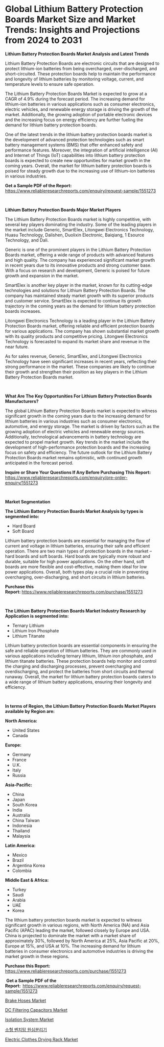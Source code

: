 <p><h1>Global Lithium Battery Protection Boards Market Size and Market Trends: Insights and Projections from 2024 to 2031</h1></p><p><strong>Lithium Battery Protection Boards Market Analysis and Latest Trends</strong></p>
<p><p>Lithium Battery Protection Boards are electronic circuits that are designed to protect lithium-ion batteries from being overcharged, over-discharged, and short-circuited. These protection boards help to maintain the performance and longevity of lithium batteries by monitoring voltage, current, and temperature levels to ensure safe operation.</p><p>The Lithium Battery Protection Boards Market is expected to grow at a CAGR of 4.9% during the forecast period. The increasing demand for lithium-ion batteries in various applications such as consumer electronics, electric vehicles, and renewable energy storage is driving the growth of the market. Additionally, the growing adoption of portable electronic devices and the increasing focus on energy efficiency are further fueling the demand for lithium battery protection boards.</p><p>One of the latest trends in the lithium battery protection boards market is the development of advanced protection technologies such as smart battery management systems (BMS) that offer enhanced safety and performance features. Moreover, the integration of artificial intelligence (AI) and Internet of Things (IoT) capabilities into lithium battery protection boards is expected to create new opportunities for market growth in the coming years. Overall, the market for lithium battery protection boards is poised for steady growth due to the increasing use of lithium-ion batteries in various industries.</p></p>
<p><strong>Get a Sample PDF of the Report:&nbsp;</strong> <a href="https://www.reliableresearchreports.com/enquiry/request-sample/1551273">https://www.reliableresearchreports.com/enquiry/request-sample/1551273</a></p>
<p>&nbsp;</p>
<p><strong>Lithium Battery Protection Boards Major Market Players</strong></p>
<p><p>The Lithium Battery Protection Boards market is highly competitive, with several key players dominating the industry. Some of the leading players in the market include Generic, SmartElex, Litongwei Electronics Technology, Huasu Technology, Dalishen, Duolixin Electronic, Baiqiang, 1 Esource Technology, and Dali.</p><p>Generic is one of the prominent players in the Lithium Battery Protection Boards market, offering a wide range of products with advanced features and high quality. The company has experienced significant market growth in recent years due to its innovative products and strong customer base. With a focus on research and development, Generic is poised for future growth and expansion in the market.</p><p>SmartElex is another key player in the market, known for its cutting-edge technologies and solutions for Lithium Battery Protection Boards. The company has maintained steady market growth with its superior products and customer service. SmartElex is expected to continue its growth trajectory in the coming years as the demand for lithium battery protection boards increases.</p><p>Litongwei Electronics Technology is a leading player in the Lithium Battery Protection Boards market, offering reliable and efficient protection boards for various applications. The company has shown substantial market growth with its quality products and competitive pricing. Litongwei Electronics Technology is forecasted to expand its market share and revenue in the near future.</p><p>As for sales revenue, Generic, SmartElex, and Litongwei Electronics Technology have seen significant increases in recent years, reflecting their strong performance in the market. These companies are likely to continue their growth and strengthen their position as key players in the Lithium Battery Protection Boards market.</p></p>
<p>&nbsp;</p>
<p><strong>What Are The Key Opportunities For Lithium Battery Protection Boards Manufacturers?</strong></p>
<p><p>The global Lithium Battery Protection Boards market is expected to witness significant growth in the coming years due to the increasing demand for lithium batteries in various industries such as consumer electronics, automotive, and energy storage. The market is driven by factors such as the growing adoption of electric vehicles and renewable energy sources. Additionally, technological advancements in battery technology are expected to propel market growth. Key trends in the market include the development of high-performance protection boards and the increasing focus on safety and efficiency. The future outlook for the Lithium Battery Protection Boards market remains optimistic, with continued growth anticipated in the forecast period.</p></p>
<p><strong>Inquire or Share Your Questions If Any Before Purchasing This Report:</strong> <a href="https://www.reliableresearchreports.com/enquiry/pre-order-enquiry/1551273">https://www.reliableresearchreports.com/enquiry/pre-order-enquiry/1551273</a></p>
<p>&nbsp;</p>
<p><strong>Market Segmentation</strong></p>
<p><strong>The Lithium Battery Protection Boards Market Analysis by types is segmented into:</strong></p>
<p><ul><li>Hard Board</li><li>Soft Board</li></ul></p>
<p><p>Lithium battery protection boards are essential for managing the flow of current and voltage in lithium batteries, ensuring their safe and efficient operation. There are two main types of protection boards in the market – hard boards and soft boards. Hard boards are typically more robust and durable, suitable for high power applications. On the other hand, soft boards are more flexible and cost-effective, making them ideal for low power applications. Overall, both types play a crucial role in preventing overcharging, over-discharging, and short circuits in lithium batteries.</p></p>
<p><strong>Purchase this Report:&nbsp;</strong><a href="https://www.reliableresearchreports.com/purchase/1551273">https://www.reliableresearchreports.com/purchase/1551273</a></p>
<p>&nbsp;</p>
<p><strong>The Lithium Battery Protection Boards Market Industry Research by Application is segmented into:</strong></p>
<p><ul><li>Ternary Lithium</li><li>Lithium Iron Phosphate</li><li>Lithium Titanate</li></ul></p>
<p><p>Lithium battery protection boards are essential components in ensuring the safe and reliable operation of lithium batteries. They are commonly used in various applications including ternary lithium, lithium iron phosphate, and lithium titanate batteries. These protection boards help monitor and control the charging and discharging processes, prevent overcharging and overdischarging, and protect the batteries from short circuits and thermal runaway. Overall, the market for lithium battery protection boards caters to a wide range of lithium battery applications, ensuring their longevity and efficiency.</p></p>
<p>&nbsp;</p>
<p><strong>In terms of Region, the Lithium Battery Protection Boards Market Players available by Region are:</strong></p>
<p>
    <p> <strong> North America: </strong>
        <ul>
            <li>United States</li>
            <li>Canada</li>
        </ul>
        </p> 
    <p> <strong> Europe: </strong>
        <ul>
            <li>Germany</li>
            <li>France</li>
            <li>U.K.</li>
            <li>Italy</li>
            <li>Russia</li>
        </ul>
        </p> 
    <p> <strong> Asia-Pacific: </strong>
        <ul>
            <li>China</li>
            <li>Japan</li>
            <li>South Korea</li>
            <li>India</li>
            <li>Australia</li>
            <li>China Taiwan</li>
            <li>Indonesia</li>
            <li>Thailand</li>
            <li>Malaysia</li>
        </ul>
        </p> 
    <p> <strong> Latin America: </strong>
        <ul>
            <li>Mexico</li>
            <li>Brazil</li>
            <li>Argentina Korea</li>
            <li>Colombia</li>
        </ul>
        </p> 
    <p> <strong> Middle East & Africa: </strong>
        <ul>
            <li>Turkey</li>
            <li>Saudi</li>
            <li>Arabia</li>
            <li>UAE</li>
            <li>Korea</li>
        </ul>
    </p>
    </p>
<p><p>The lithium battery protection boards market is expected to witness significant growth in various regions, with North America (NA) and Asia Pacific (APAC) leading the market, followed closely by Europe and USA. China is projected to dominate the market with a market share of approximately 30%, followed by North America at 25%, Asia Pacific at 20%, Europe at 15%, and USA at 10%. The increasing demand for lithium batteries in consumer electronics and automotive industries is driving the market growth in these regions.</p></p>
<p><strong>Purchase this Report: </strong><a href="https://www.reliableresearchreports.com/purchase/1551273">https://www.reliableresearchreports.com/purchase/1551273</a></p>
<p>&nbsp;<strong>Get a Sample PDF of the Report:&nbsp;&nbsp;</strong><a href="https://www.reliableresearchreports.com/enquiry/request-sample/1551273">https://www.reliableresearchreports.com/enquiry/request-sample/1551273</a></p>
<p><strong></strong></p>
<p><p><a href="https://issuu.com/reportprime-2/docs/brake-hoses-market-size-2030.pptx">Brake Hoses Market</a></p><p><a href="https://github.com/myacatherineblakecaczo9vcsw/Market-Research-Report-List-2/blob/main/dc-filtering-capacitors-market.md">DC Filtering Capacitors Market</a></p><p><a href="https://issuu.com/reportprime-2/docs/isolation-system-market-size-2030.pptx">Isolation System Market</a></p><p><a href="https://github.com/ZacharyScthmitt4465/Market-Research-Report-List-1/blob/main/377310511870.md">소형 벤치탑 원심분리기</a></p><p><a href="https://medium.com/@xiomarrjasd698/electric-clothes-drying-rack-market-outlook-industry-overview-and-forecast-2024-to-2031-ac017466b1db">Electric Clothes Drying Rack Market</a></p></p>